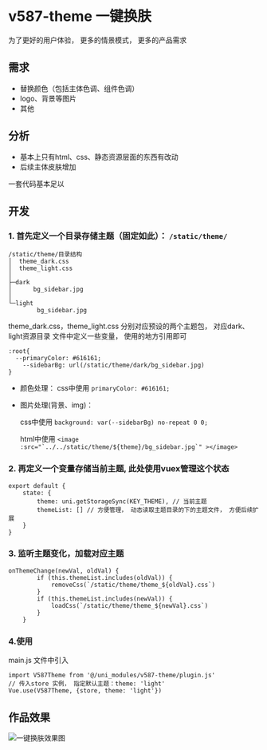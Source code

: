 # v587-theme 一键换肤

为了更好的用户体验， 更多的情景模式， 更多的产品需求

## 需求
+ 替换颜色（包括主体色调、组件色调）
+ logo、背景等图片
+ 其他

## 分析
+ 基本上只有html、css、静态资源层面的东西有改动
+ 后续主体皮肤增加

一套代码基本足以

## 开发

### 1. 首先定义一个目录存储主题（固定如此）： `/static/theme/`
	
	/static/theme/目录结构
	│  theme_dark.css
	│  theme_light.css
	│
	├─dark
	│      bg_sidebar.jpg
	│
	└─light
			bg_sidebar.jpg
			
theme_dark.css，theme_light.css	分别对应预设的两个主题包， 对应dark、light资源目录
文件中定义一些变量， 使用的地方引用即可
	
```
:root{
  --primaryColor: #616161;
	--sidebarBg: url(/static/theme/dark/bg_sidebar.jpg)
}
```
	
+ 颜色处理：
  css中使用 `primaryColor: #616161;`

+ 图片处理(背景、img)：

  css中使用 `background: var(--sidebarBg) no-repeat 0 0;` 
  
  html中使用 ```<image :src="`../../static/theme/${theme}/bg_sidebar.jpg`" ></image>```
	
	
	
### 2. 再定义一个变量存储当前主题, 此处使用vuex管理这个状态
```
export default {
	state: {
		theme: uni.getStorageSync(KEY_THEME), // 当前主题
		themeList: [] // 方便管理， 动态读取主题目录的下的主题文件， 方便后续扩展
	}
}
```

### 3. 监听主题变化，加载对应主题

```
onThemeChange(newVal, oldVal) {
		if (this.themeList.includes(oldVal)) {
			removeCss(`/static/theme/theme_${oldVal}.css`)
		}
		if (this.themeList.includes(newVal)) {
			loadCss(`/static/theme/theme_${newVal}.css`)
		}
	}
```

### 4.使用

main.js 文件中引入

```
import V587Theme from '@/uni_modules/v587-theme/plugin.js'
// 传入store 实例， 指定默认主题：theme: 'light'
Vue.use(V587Theme, {store, theme: 'light'})
```

## 作品效果
![一键换肤效果图](https://vkceyugu.cdn.bspapp.com/VKCEYUGU-78a67da8-ae76-4f35-8fee-dac7cb24bcd4/69719962-dac3-4b1b-8dac-89163421fc17.gif)